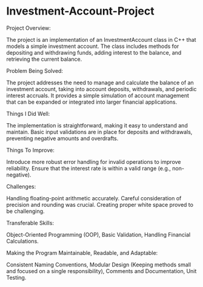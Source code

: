 # Investment-Account-Project
Project Overview:

The project is an implementation of an InvestmentAccount class in C++ that models a simple investment account. The class includes methods for depositing and withdrawing funds, adding interest to the balance, and retrieving the current balance.

Problem Being Solved:

The project addresses the need to manage and calculate the balance of an investment account, taking into account deposits, withdrawals, and periodic interest accruals. It provides a simple simulation of account management that can be expanded or integrated into larger financial applications.

Things I Did Well:

The implementation is straightforward, making it easy to understand and maintain.
Basic input validations are in place for deposits and withdrawals, preventing negative amounts and overdrafts.

Things To Improve:

Introduce more robust error handling for invalid operations to improve reliability.
Ensure that the interest rate is within a valid range (e.g., non-negative).

Challenges:

Handling floating-point arithmetic accurately. Careful consideration of precision and rounding was crucial. Creating proper white space proved to be challenging.

Transferable Skills:

Object-Oriented Programming (OOP), Basic Validation, Handling Financial Calculations.

Making the Program Maintainable, Readable, and Adaptable:

Consistent Naming Conventions, Modular Design (Keeping methods small and focused on a single responsibility), Comments and Documentation, Unit Testing.

